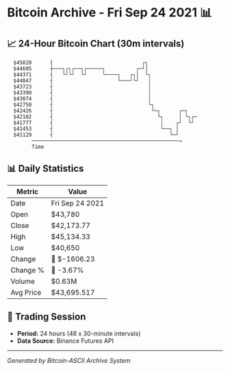 # Bitcoin Archive - Fri Sep 24 2021 📊

## 📈 24-Hour Bitcoin Chart (30m intervals)

```
  $45020      ┤                             ┌┐                 
  $44695      ┼───┐┌┐┌──┐┌─────┐          ┌─┘│                 
  $44371      ┤   └┘└┘  └┘     └────┐   ┌┐│  └┐                
  $44047      ┤                     └───┘└┘   │                
  $43723      ┤                               │                
  $43399      ┤                               │                
  $43074      ┤                               │                
  $42750      ┤                               └┐               
  $42426      ┤                                └─┐      ┌─┐    
  $42102      ┤                                  └┐     │ └┐┌─ 
  $41777      ┤                                   │    ┌┘  └┘  
  $41453      ┤                                   └──┐ │       
  $41129      ┤                                      └─┘       
        ────────────────────────────────────────────────→
        Time
```

## 📊 Daily Statistics

| Metric | Value |
|--------|-------|
| Date | Fri Sep 24 2021 |
| Open | $43,780 |
| Close | $42,173.77 |
| High | $45,134.33 |
| Low | $40,650 |
| Change | 🔴 $-1606.23 |
| Change % | 🔴 -3.67% |
| Volume | $0.63M |
| Avg Price | $43,695.517 |

## 📅 Trading Session

- **Period:** 24 hours (48 x 30-minute intervals)
- **Data Source:** Binance Futures API

---
*Generated by Bitcoin-ASCII Archive System*
